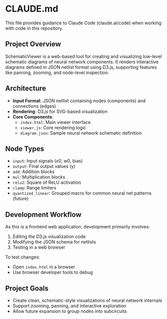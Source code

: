 # CLAUDE.md

This file provides guidance to Claude Code (claude.ai/code) when working with code in this repository.

## Project Overview

SchematicViewer is a web-based tool for creating and visualizing low-level schematic diagrams of neural network components. It renders interactive diagrams defined in JSON netlist format using D3.js, supporting features like panning, zooming, and node-level inspection.

## Architecture

- **Input Format**: JSON netlist containing nodes (components) and connections (edges)
- **Rendering**: D3.js for SVG-based visualization
- **Core Components**:
  - `index.html`: Main viewer interface
  - `viewer.js`: Core rendering logic
  - `diagram.json`: Sample neural network schematic definition

## Node Types

- `input`: Input signals (x0, w0, bias)
- `output`: Final output values (y)
- `add`: Addition blocks
- `mul`: Multiplication blocks
- `relu2`: Square of ReLU activation
- `clamp`: Range limiters
- `quantized_linear`: Grouped macro for common neural net patterns (future)

## Development Workflow

As this is a frontend web application, development primarily involves:

1. Editing the D3.js visualization code
2. Modifying the JSON schema for netlists
3. Testing in a web browser

To test changes:
- Open `index.html` in a browser
- Use browser developer tools to debug

## Project Goals

- Create clean, schematic-style visualizations of neural network internals
- Support zooming, panning, and interactive exploration
- Allow future expansion to group nodes into subcircuits